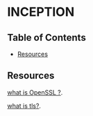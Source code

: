 # INCEPTION


## Table of Contents

- [Resources](#Resources)

## Resources

[what is OpenSSL ?](https://www.techtarget.com/whatis/definition/OpenSSL).

[what is tls?](https://www.youtube.com/watch?v=-f4Gbk-U758).
